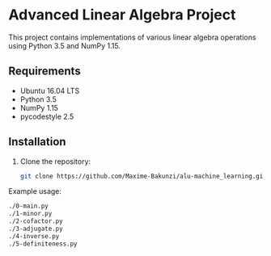 # Advanced Linear Algebra Project

This project contains implementations of various linear algebra operations using Python 3.5 and NumPy 1.15.

## Requirements
- Ubuntu 16.04 LTS
- Python 3.5
- NumPy 1.15
- pycodestyle 2.5

## Installation

1. Clone the repository:
   ```sh
   git clone https://github.com/Maxime-Bakunzi/alu-machine_learning.git
   ```
Example usage:
```bash
./0-main.py
./1-minor.py
./2-cofactor.py
./3-adjugate.py
./4-inverse.py
./5-definiteness.py
```
